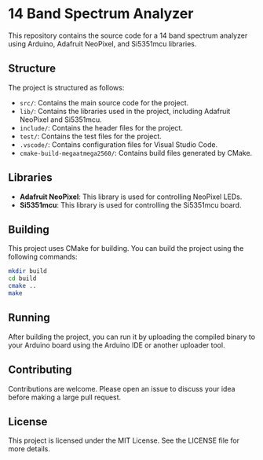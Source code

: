 # 14 Band Spectrum Analyzer

This repository contains the source code for a 14 band spectrum analyzer using Arduino, Adafruit NeoPixel, and Si5351mcu libraries.

## Structure

The project is structured as follows:

- `src/`: Contains the main source code for the project.
- `lib/`: Contains the libraries used in the project, including Adafruit NeoPixel and Si5351mcu.
- `include/`: Contains the header files for the project.
- `test/`: Contains the test files for the project.
- `.vscode/`: Contains configuration files for Visual Studio Code.
- `cmake-build-megaatmega2560/`: Contains build files generated by CMake.

## Libraries

- **Adafruit NeoPixel**: This library is used for controlling NeoPixel LEDs.
- **Si5351mcu**: This library is used for controlling the Si5351mcu board.

## Building

This project uses CMake for building. You can build the project using the following commands:
```bash
mkdir build
cd build
cmake ..
make
```

## Running

After building the project, you can run it by uploading the compiled binary to your Arduino board using the Arduino IDE or another uploader tool.

## Contributing

Contributions are welcome. Please open an issue to discuss your idea before making a large pull request.

## License

This project is licensed under the MIT License. See the LICENSE file for more details.

